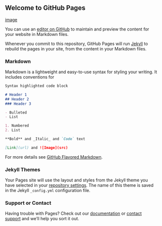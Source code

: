 ## Welcome to GitHub Pages

[image](https://scontent-den4-1.xx.fbcdn.net/v/t1.0-9/s960x960/87431456_108164767448514_7756264182667804672_o.png?_nc_cat=110&_nc_sid=a61e81&_nc_ohc=Z5gFl5V9FKoAX9vDXzh&_nc_ht=scontent-den4-1.xx&oh=f0d9705191b15ba18a72c5ce2eeb26a2&oe=5EB9895D)

You can use an [editor on GitHub](https://github.com/affiliatepayday/affiliatepayday.github.io/edit/master/index.md) to maintain and preview the content for your website in Markdown files.

Whenever you commit to this repository, GitHub Pages will run [Jekyll](https://jekyllrb.com/) to rebuild the pages in your site, from the content in your Markdown files.

### Markdown

Markdown is a lightweight and easy-to-use syntax for styling your writing. It includes conventions for

```markdown
Syntax highlighted code block

# Header 1
## Header 2
### Header 3

- Bulleted
- List

1. Numbered
2. List

**Bold** and _Italic_ and `Code` text

[Link](url) and ![Image](src)
```

For more details see [GitHub Flavored Markdown](https://guides.github.com/features/mastering-markdown/).

### Jekyll Themes

Your Pages site will use the layout and styles from the Jekyll theme you have selected in your [repository settings](https://github.com/affiliatepayday/affiliatepayday.github.io/settings). The name of this theme is saved in the Jekyll `_config.yml` configuration file.

### Support or Contact

Having trouble with Pages? Check out our [documentation](https://help.github.com/categories/github-pages-basics/) or [contact support](https://github.com/contact) and we’ll help you sort it out.
